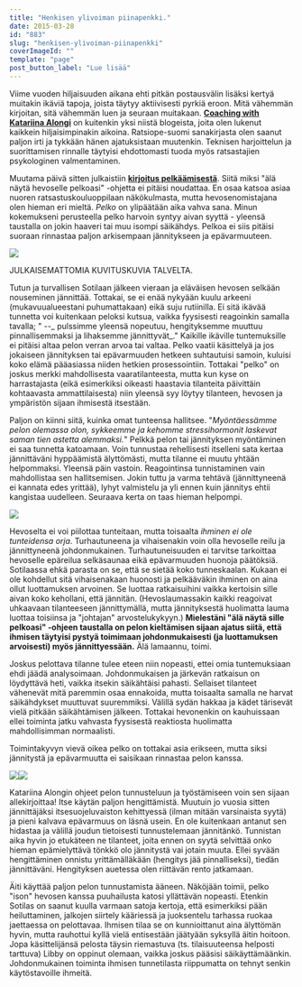 ```yaml
---
title: "Henkisen ylivoiman piinapenkki."
date: 2015-03-28
id: "883"
slug: "henkisen-ylivoiman-piinapenkki"
coverImageId: ""
template: "page"
post_button_label: "Lue lisää"
---
```


Viime vuoden hiljaisuuden aikana ehti pitkän postausvälin lisäksi kertyä muitakin ikäviä tapoja, joista täytyy aktiivisesti pyrkiä eroon. Mitä vähemmän kirjoitan, sitä vähemmän luen ja seuraan muitakaan. [**Coaching with Katariina Alongi**](http://www.coachingwithconnection.com/) on kuitenkin yksi niistä blogeista, joita olen lukenut kaikkein hiljaisimpinakin aikoina. Ratsiope-suomi sanakirjasta olen saanut paljon irti ja tykkään hänen ajatuksistaan muutenkin. Teknisen harjoittelun ja suorittamisen rinnalle täytyisi ehdottomasti tuoda myös ratsastajien psykologinen valmentaminen.

Muutama päivä sitten julkaistiin **[kirjoitus pelkäämisestä](http://www.coachingwithconnection.com/sanakirja-osa-5-ala-nayta-pelkoasi/)**. Siitä miksi "älä näytä hevoselle pelkoasi" -ohjetta ei pitäisi noudattaa. En osaa katsoa asiaa nuoren ratsastuskouluoppilaan näkökulmasta, mutta hevosenomistajana olen hieman eri mieltä. _Pelko_ on ylipäätään aika vahva sana. Minun kokemukseni perusteella pelko harvoin syntyy aivan syyttä - yleensä taustalla on jokin haaveri tai muu isompi säikähdys. Pelkoa ei siis pitäisi suoraan rinnastaa paljon arkisempaan jännitykseen ja epävarmuuteen.

[![](/images/IMG_0221_.jpg)](http://3.bp.blogspot.com/-eCkPKhI2Lho/VRaiutZ7L8I/AAAAAAAAJbg/i8Ax3yUFMKU/s1600/IMG_0221_.jpg)

JULKAISEMATTOMIA KUVITUSKUVIA TALVELTA.

Tutun ja turvallisen Sotilaan jälkeen vieraan ja eläväisen hevosen selkään nouseminen jännittää. Tottakai, se ei enää nykyään kuulu arkeeni (mukavuualueestani puhumattakaan) eikä suju rutiinilla. Ei sitä ikävää tunnetta voi kuitenkaan peloksi kutsua, vaikka fyysisesti reagoinkin samalla tavalla; " --_ pulssimme yleensä nopeutuu, hengityksemme muuttuu pinnallisemmaksi ja lihaksemme jännittyvät_." Kaikille ikäville tuntemuksille ei pitäisi altaa pelon verran arvoa tai valtaa. Pelko vaatii käsittelyä ja jos jokaiseen jännityksen tai epävarmuuden hetkeen suhtautuisi samoin, kuluisi koko elämä pääasiassa niiden hetkien prosessointiin. Tottakai "pelko" on joskus merkki mahdollisesta vaaratilanteesta, mutta kun kyse on harrastajasta (eikä esimerkiksi oikeasti haastavia tilanteita päivittäin kohtaavasta ammattilaisesta) niin yleensä syy löytyy tilanteen, hevosen ja ympäristön sijaan ihmisestä itsestään.

Paljon on kiinni siitä, kuinka omat tunteensa hallitsee. "_Myöntäessämme pelon olemassa olon, sykkeemme ja kehomme stressihormonit laskevat saman tien astetta alemmaksi._" Pelkkä pelon tai jännityksen myöntäminen ei saa tunnetta katoamaan. Voin tunnustaa rehellisesti itselleni sata kertaa jännittäväni hyppäämistä älyttömästi, mutta tilanne ei muutu yhtään helpommaksi. Yleensä päin vastoin. Reagointinsa tunnistaminen vain mahdollistaa sen hallitsemisen. Jokin tuttu ja varma tehtävä (jännittyneenä ei kannata edes yrittää), lyhyt valmistelu ja yli ennen kuin jännitys ehtii kangistaa uudelleen. Seuraava kerta on taas hieman helpompi.

[![](/images/IMG_0828_3.jpg)](http://4.bp.blogspot.com/-kayUVnPlF1A/VRajOLWAeTI/AAAAAAAAJbo/YBmDJewov8I/s1600/IMG_0828_3.jpg)

Hevoselta ei voi piilottaa tunteitaan, mutta toisaalta _ihminen ei ole tunteidensa orja_. Turhautuneena ja vihaisenakin voin olla hevoselle reilu ja jännittyneenä johdonmukainen. Turhautuneisuuden ei tarvitse tarkoittaa hevoselle epäreilua selkäsaunaa eikä epävarmuuden huonoja päätöksiä. Sotilaassa ehkä parasta on se, että se sietää koko tunneskaalan. Kukaan ei ole kohdellut sitä vihaisenakaan huonosti ja pelkääväkin ihminen on aina ollut luottamuksen arvoinen. Se luottaa ratkaisuihini vaikka kertoisin sille aivan koko kehollani, että jännitän. (Hevoslaumassakin kaikki reagoivat uhkaavaan tilanteeseen jännittymällä, mutta jännityksestä huolimatta lauma luottaa toisiinsa ja "johtajan" arvostelukykyyn.) **Mielestäni "älä näytä sille pelkoasi" -ohjeen taustalla on pelon kieltämisen sijaan ajatus siitä, että ihmisen täytyisi pystyä toimimaan johdonmukaisesti (ja luottamuksen arvoisesti) myös jännittyessään.** Älä lamaannu, toimi.

Joskus pelottava tilanne tulee eteen niin nopeasti, ettei omia tuntemuksiaan ehdi jäädä analysoimaan. Johdonmukaisen ja järkevän ratkaisun on löydyttävä heti, vaikka itsekin säikähtäisi pahasti. Sellaiset tilanteet vähenevät mitä paremmin osaa ennakoida, mutta toisaalta samalla ne harvat säikähdykset muuttuvat suuremmiksi. Välillä sydän hakkaa ja kädet tärisevät vielä pitkään säikähtämisen jälkeen. Tottakai hevonenkin on kauhuissaan ellei toiminta jatku vahvasta fyysisestä reaktiosta huolimatta mahdollisimman normaalisti.

Toimintakyvyn vievä oikea pelko on tottakai asia erikseen, mutta siksi jännitystä ja epävarmuutta ei saisikaan rinnastaa pelon kanssa.

[![](/images/IMG_0152_.jpg)](http://3.bp.blogspot.com/-tRrhOk4A2WY/VRakWmPSAGI/AAAAAAAAJb0/ZJhd1kFJQbI/s1600/IMG_0152_.jpg)[![](/images/IMG_0167_.jpg)](http://4.bp.blogspot.com/-XtTrIi8GQUY/VRal0HElTiI/AAAAAAAAJcE/zckeJXEvEC8/s1600/IMG_0167_.jpg)

Katariina Alongin ohjeet pelon tunnusteluun ja työstämiseen voin sen sijaan allekirjoittaa! Itse käytän paljon hengittämistä. Muutuin jo vuosia sitten jännittäjäksi itsesuojeluvaiston kehittyessä (ilman mitään varsinaista syytä) ja pieni kalvava epävarmuus on läsnä usein. En ole kuitenkaan antanut sen hidastaa ja välillä joudun tietoisesti tunnustelemaan jännitänkö. Tunnistan aika hyvin jo etukäteen ne tilanteet, joita ennen on syytä selvittää onko hieman epämielyttävä tönkkö olo jännitystä vai jotain muuta. Ellei syvään hengittäminen onnistu yrittämälläkään (hengitys jää pinnalliseksi), tiedän jännittäväni. Hengityksen auetessa olen riittävän rento jatkamaan.

Äiti käyttää paljon pelon tunnustamista ääneen. Näköjään toimii, pelko "ison" hevosen kanssa puuhailusta katosi yllättävän nopeasti. Etenkin Sotilas on saanut kuulla varmaan satoja kertoja, että esimerkiksi pään heiluttaminen, jalkojen siirtely kääriessä ja juoksentelu tarhassa ruokaa jaettaessa on pelottavaa. Ihmisen tilaa se on kunnioittanut aina älyttömän hyvin, mutta rauhottui kyllä vielä entisestään jäätyään syksyllä äitin hoitoon. Jopa käsittelijänsä pelosta täysin riemastuva (ts. tilaisuuteensa helposti tarttuva) Libby on oppinut olemaan, vaikka joskus pääsisi säikäyttämäänkin. Johdonmukainen toiminta ihmisen tunnetilasta riippumatta on tehnyt senkin käytöstavoille ihmeitä.
